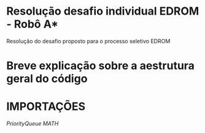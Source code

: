 # Resolução desafio individual EDROM - Robô A*
Resolução do desafio proposto para o processo seletivo EDROM

# Breve explicação sobre a aestrutura geral do código



# IMPORTAÇÕES
*PriorityQueue*
*MATH*

